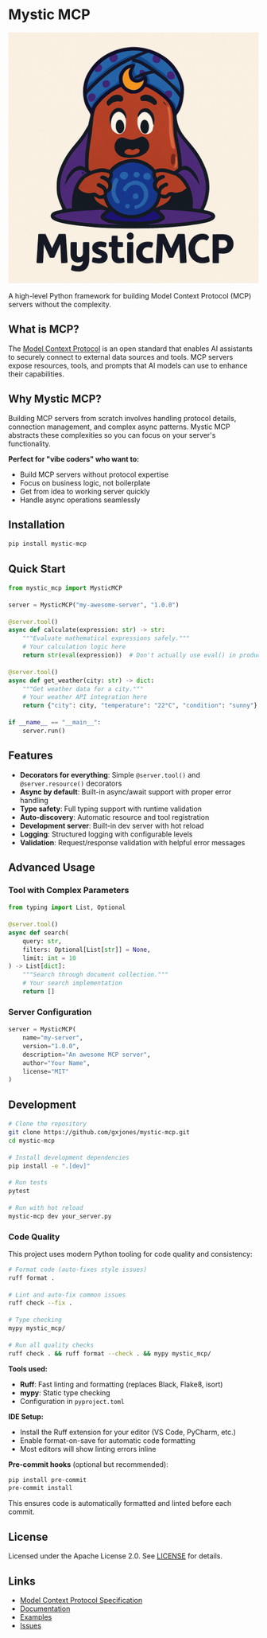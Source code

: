 # Mystic MCP
![mysticmcp](docs/assets/AD85F741-E621-4DE7-876B-F6984A68E35A.png)

A high-level Python framework for building Model Context Protocol (MCP) servers without the complexity.

## What is MCP?

The [Model Context Protocol](https://modelcontextprotocol.io/) is an open standard that enables AI assistants to securely connect to external data sources and tools. MCP servers expose resources, tools, and prompts that AI models can use to enhance their capabilities.

## Why Mystic MCP?

Building MCP servers from scratch involves handling protocol details, connection management, and complex async patterns. Mystic MCP abstracts these complexities so you can focus on your server's functionality.

**Perfect for "vibe coders" who want to:**
- Build MCP servers without protocol expertise
- Focus on business logic, not boilerplate
- Get from idea to working server quickly
- Handle async operations seamlessly

## Installation

```bash
pip install mystic-mcp
```

## Quick Start

```python
from mystic_mcp import MysticMCP

server = MysticMCP("my-awesome-server", "1.0.0")

@server.tool()
async def calculate(expression: str) -> str:
    """Evaluate mathematical expressions safely."""
    # Your calculation logic here
    return str(eval(expression))  # Don't actually use eval() in production!

@server.tool()
async def get_weather(city: str) -> dict:
    """Get weather data for a city."""
    # Your weather API integration here
    return {"city": city, "temperature": "22°C", "condition": "sunny"}

if __name__ == "__main__":
    server.run()
```

## Features

- **Decorators for everything**: Simple `@server.tool()` and `@server.resource()` decorators
- **Async by default**: Built-in async/await support with proper error handling
- **Type safety**: Full typing support with runtime validation
- **Auto-discovery**: Automatic resource and tool registration
- **Development server**: Built-in dev server with hot reload
- **Logging**: Structured logging with configurable levels
- **Validation**: Request/response validation with helpful error messages

## Advanced Usage


### Tool with Complex Parameters

```python
from typing import List, Optional

@server.tool()
async def search(
    query: str,
    filters: Optional[List[str]] = None,
    limit: int = 10
) -> List[dict]:
    """Search through document collection."""
    # Your search implementation
    return []
```

### Server Configuration

```python
server = MysticMCP(
    name="my-server",
    version="1.0.0",
    description="An awesome MCP server",
    author="Your Name",
    license="MIT"
)

```

## Development

```bash
# Clone the repository
git clone https://github.com/gxjones/mystic-mcp.git
cd mystic-mcp

# Install development dependencies
pip install -e ".[dev]"

# Run tests
pytest

# Run with hot reload
mystic-mcp dev your_server.py
```

### Code Quality

This project uses modern Python tooling for code quality and consistency:

```bash
# Format code (auto-fixes style issues)
ruff format .

# Lint and auto-fix common issues
ruff check --fix .

# Type checking
mypy mystic_mcp/

# Run all quality checks
ruff check . && ruff format --check . && mypy mystic_mcp/
```

**Tools used:**
- **Ruff**: Fast linting and formatting (replaces Black, Flake8, isort)
- **mypy**: Static type checking
- Configuration in `pyproject.toml`

**IDE Setup:**
- Install the Ruff extension for your editor (VS Code, PyCharm, etc.)
- Enable format-on-save for automatic code formatting
- Most editors will show linting errors inline

**Pre-commit hooks** (optional but recommended):
```bash
pip install pre-commit
pre-commit install
```

This ensures code is automatically formatted and linted before each commit.

## License

Licensed under the Apache License 2.0. See [LICENSE](LICENSE) for details.

## Links

- [Model Context Protocol Specification](https://modelcontextprotocol.io/)
- [Documentation](https://mystic-mcp.readthedocs.io/)
- [Examples](https://github.com/gxjones/mystic-mcp/tree/main/examples)
- [Issues](https://github.com/gxjones/mystic-mcp/issues)
